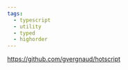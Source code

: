 ```yaml
---
tags:
  - typescript
  - utility
  - typed
  - highorder
---
```

https://github.com/gvergnaud/hotscript

